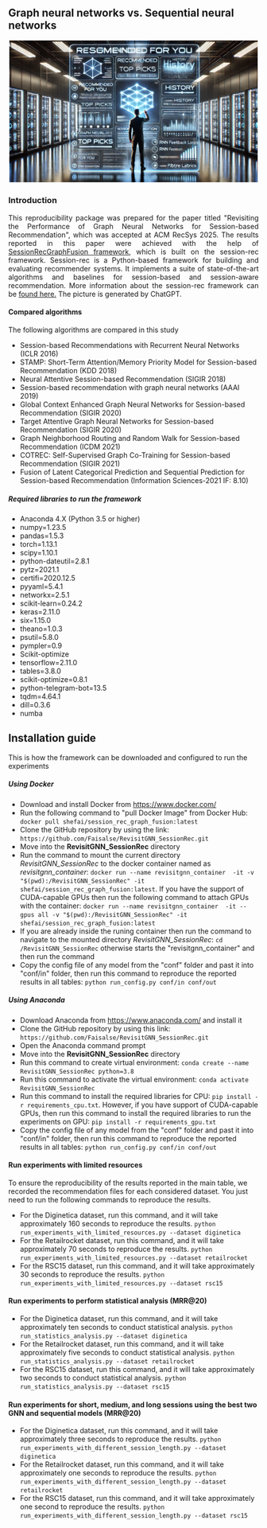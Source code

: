<!DOCTYPE html>
<html>
<head>

</head>
<body>


<h2>Graph neural networks vs. Sequential neural networks</h2>

<p align="center">
  <img src="sbrs.webp" width="500", title="Credit goes to ChatGPT">
</p>


<h3>Introduction</h3>
<p align="justify">This reproducibility package was prepared for the paper titled "Revisiting the Performance of Graph Neural Networks for
Session-based Recommendation", which was accepted at ACM RecSys 2025. 
The results reported in this paper were achieved with the help of  <a href="https://faisalse.github.io/SessionRecGraphFusion/">SessionRecGraphFusion framework</a>, which is built on the session-rec framework. Session-rec is a 
Python-based framework for building and evaluating recommender systems. It implements a suite of state-of-the-art algorithms and baselines for session-based and 
session-aware recommendation. More information about the session-rec framework can be <a href="https://rn5l.github.io/session-rec/index.html">found here.</a> The picture is generated by ChatGPT.</p>
<h4>Compared algorithms</h4>
The following algorithms are compared in this study
<ul>
  <li>Session-based Recommendations with Recurrent Neural Networks (ICLR 2016)</li>
  <li> STAMP: Short-Term Attention/Memory Priority Model for Session-based Recommendation (KDD 2018)</li>
  <li>Neural Attentive Session-based Recommendation (SIGIR 2018)</li>
  <li>Session-based recommendation with graph neural networks (AAAI 2019) </li>
  <li>Global Context Enhanced Graph Neural Networks for Session-based Recommendation (SIGIR 2020) </li>
  <li>Target Attentive Graph Neural Networks for Session-based Recommendation (SIGIR 2020) </li>
  <li>Graph Neighborhood Routing and Random Walk for Session-based Recommendation (ICDM 2021) </li>
  <li>COTREC: Self-Supervised Graph Co-Training for Session-based Recommendation (SIGIR 2021) </li>
  <li>Fusion of Latent Categorical Prediction and Sequential Prediction for Session-based Recommendation (Information Sciences-2021 IF: 8.10) </li>
</ul>

<h5>Required libraries to run the framework</h5>
<ul>
  <li>Anaconda 4.X (Python 3.5 or higher)</li>
  <li>numpy=1.23.5</li>
  <li>pandas=1.5.3</li>
  <li>torch=1.13.1</li>
  <li>scipy=1.10.1</li>
  <li>python-dateutil=2.8.1</li>
  <li>pytz=2021.1</li>
  <li>certifi=2020.12.5</li>
  <li>pyyaml=5.4.1</li>
  <li>networkx=2.5.1</li>
  <li>scikit-learn=0.24.2</li>
  <li>keras=2.11.0</li>
  <li>six=1.15.0</li>
  <li>theano=1.0.3</li>
  <li>psutil=5.8.0</li>
  <li>pympler=0.9</li>
  <li>Scikit-optimize</li>
  <li>tensorflow=2.11.0</li>
  <li>tables=3.8.0</li>
  <li>scikit-optimize=0.8.1</li>
  <li>python-telegram-bot=13.5</li>
  <li>tqdm=4.64.1</li>
  <li>dill=0.3.6</li>
  <li>numba</li>
</ul>
<h2>Installation guide</h2>  
<p>This is how the framework can be downloaded and configured to run the experiments</p>
  
<h5>Using Docker</h5>
<ul>
  <li>Download and install Docker from <a href="https://www.docker.com/">https://www.docker.com/</a></li>
  <li>Run the following command to "pull Docker Image" from Docker Hub: <code>docker pull shefai/session_rec_graph_fusion:latest</code>
  <li>Clone the GitHub repository by using the link: <code>https://github.com/Faisalse/RevisitGNN_SessionRec.git</code>
  <li>Move into the <b>RevisitGNN_SessionRec</b> directory</li>
  
  <li>Run the command to mount the current directory <i>RevisitGNN_SessionRec</i> to the docker container named as <i>revisitgnn_container</i>: <code>docker run --name revisitgnn_container  -it -v "$(pwd):/RevisitGNN_SessionRec" -it shefai/session_rec_graph_fusion:latest</code>. If you have the support of CUDA-capable GPUs then run the following command to attach GPUs with the container: <code>docker run --name revisitgnn_container  -it --gpus all -v "$(pwd):/RevisitGNN_SessionRec" -it shefai/session_rec_graph_fusion:latest</code></li> 
<li>If you are already inside the runing container then run the command to navigate to the mounted directory <i>RevisitGNN_SessionRec</i>: <code>cd /RevisitGNN_SessionRec</code> otherwise starts the "revisitgnn_container" and then run the command</li>
<li>Copy the config file of any model from the "conf" folder and past it into "conf/in" folder, then run this command to reproduce the reported results in all tables: <code>python run_config.py conf/in conf/out</code></li>
</ul>
<h5>Using Anaconda</h5>
  <ul>
    <li>Download Anaconda from <a href="https://www.anaconda.com/">https://www.anaconda.com/</a> and install it</li>
    <li>Clone the GitHub repository by using this link: <code>https://github.com/Faisalse/RevisitGNN_SessionRec.git</code></li>
    <li>Open the Anaconda command prompt</li>
    <li>Move into the <b>RevisitGNN_SessionRec</b> directory</li>
    <li>Run this command to create virtual environment: <code>conda create --name RevisitGNN_SessionRec python=3.8</code></li>
    <li>Run this command to activate the virtual environment: <code>conda activate RevisitGNN_SessionRec</code></li>
    <li>Run this command to install the required libraries for CPU: <code>pip install -r requirements_cpu.txt</code>. However, if you have support of CUDA-capable GPUs, 
        then run this command to install the required libraries to run the experiments on GPU: <code>pip install -r requirements_gpu.txt</code></li>
    <li>Copy the config file of any model from the "conf" folder and past it into "conf/in" folder, then run this command to reproduce the reported results in all tables: <code>python run_config.py conf/in conf/out</code></li>
  </ul>
  
  <h4>Run experiments with limited resources</h4>
  <p>To ensure the reproducibility of the results reported in the main table, we recorded the recommendation files for each considered dataset. You just need to run the following commands to reproduce the results.</p>
  <ul>
  <li>For the Diginetica dataset, run this command, and it will take approximately 160 seconds to reproduce the results. <code>python run_experiments_with_limited_resources.py --dataset diginetica</code>  </li>
  <li>For the Retailrocket dataset, run this command, and it will take approximately 70 seconds to reproduce the results. <code>python run_experiments_with_limited_resources.py --dataset retailrocket</code>  </li>
  <li>For the RSC15 dataset, run this command, and it will take approximately 30 seconds to reproduce the results. <code>python run_experiments_with_limited_resources.py --dataset rsc15</code>  </li>
  </ul>



  <h4>Run experiments to perform statistical analysis (MRR@20)</h4>
  <ul>
  <li>For the Diginetica dataset, run this command, and it will take approximately ten seconds to conduct statistical analysis. <code>python run_statistics_analysis.py --dataset diginetica</code>  </li>
  <li>For the Retailrocket dataset, run this command, and it will take approximately five seconds to conduct statistical analysis. <code>python run_statistics_analysis.py --dataset retailrocket</code>  </li>
  <li>For the RSC15 dataset, run this command, and it will take approximately two seconds to conduct statistical analysis. <code>python run_statistics_analysis.py --dataset rsc15</code>  </li>
  </ul>



  <h4>Run experiments for short, medium, and long sessions using the best two GNN and sequential models (MRR@20)</h4>
   <ul>
  <li>For the Diginetica dataset, run this command, and it will take approximately three seconds to reproduce the results. <code>python run_experiments_with_different_session_length.py --dataset diginetica</code>  </li>
  <li>For the Retailrocket dataset, run this command, and it will take approximately one seconds to reproduce the results. <code>python run_experiments_with_different_session_length.py --dataset retailrocket</code>  </li>
  <li>For the RSC15 dataset, run this command, and it will take approximately one second to reproduce the results. <code>python run_experiments_with_different_session_length.py --dataset rsc15</code>  </li>
  </ul>


</p>
</body>
</html>  

